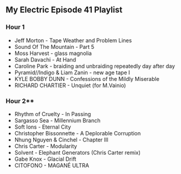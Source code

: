 ## My Electric Episode 41 Playlist

### Hour 1

* Jeff Morton - Tape Weather and Problem Lines
* Sound Of The Mountain - Part 5
* Moss Harvest - glass magnolia
* Sarah Davachi - At Hand
* Caroline Park - braiding and unbraiding repeatedly day after day
* Pyramid//Indigo & Liam Zanin - new age tape I
* KYLE BOBBY DUNN - Confessions of the Mildly Miserable
* RICHARD CHARTIER - Unquiet (for M.Vainio)

### Hour 2**
* Rhythm of Cruelty - In Passing
* Sargasso Sea - Millennium Branch
* Soft Ions - Eternal City
* Christopher Bissonnette - A Deplorable Corruption
* Nhung Nguyen & Cinchel - Chapter III
* Chris Carter - Modularity
* Solvent - Elephant Generators (Chris Carter remix)
* Gabe Knox - Glacial Drift
* CITOFONO - MAGANÉ ULTRA